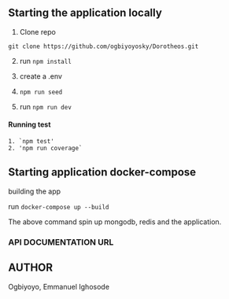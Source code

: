## Starting the application locally

1. Clone repo

`git clone https://github.com/ogbiyoyosky/Dorotheos.git`

2. run `npm install`

3. create a .env

4. `npm run seed`

5. run `npm run dev`

#### Running test

    1. `npm test'
    2. 'npm run coverage`

## Starting application docker-compose

building the app

run `docker-compose up --build`

The above command spin up mongodb, redis and the application.

### API DOCUMENTATION URL

## AUTHOR

Ogbiyoyo, Emmanuel Ighosode
